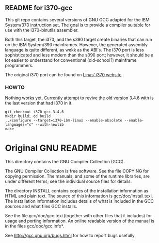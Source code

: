 README for i370-gcc
-------------------
This git repo contains several versions of GNU GCC adapted for the
IBM System/370 instruction set. The goal is to provide a compiler
suitable for use with the i370-binutils assembler.

Both this target, the i370, and the s390 target create binaries that can
run on the IBM System/390 mainframes. However, the generated assembly
language is quite different, as wekk as the ABI's. The i370 port is less
sophisticated and less modern than the s390 port; however, it should be
a lot easier to understand for conventional (old-school?) mainframe
programmers.

The original i370 port can be found on
[Linas' i370 website](https://linas.org/linux/i370/i370.html).

### HOWTO
Nothing works yet. Currently attempt to revive the old version 3.4.6
with is the last version that had i370 in it.
```
git checkout i370-gcc-3.4.6
mkdir build; cd build
../configure --target=i370-ibm-linux --enable-obsolete --enable-languages="c" --with-newlib
make
```

Original GNU README
===================
This directory contains the GNU Compiler Collection (GCC).

The GNU Compiler Collection is free software.  See the file COPYING
for copying permission.  The manuals, and some of the runtime
libraries, are under different terms; see the individual source files
for details.

The directory INSTALL contains copies of the installation information
as HTML and plain text.  The source of this information is
gcc/doc/install.texi.  The installation information includes details
of what is included in the GCC sources and what files GCC installs.

See the file gcc/doc/gcc.texi (together with other files that it
includes) for usage and porting information.  An online readable
version of the manual is in the files gcc/doc/gcc.info*.

See http://gcc.gnu.org/bugs.html for how to report bugs usefully.
